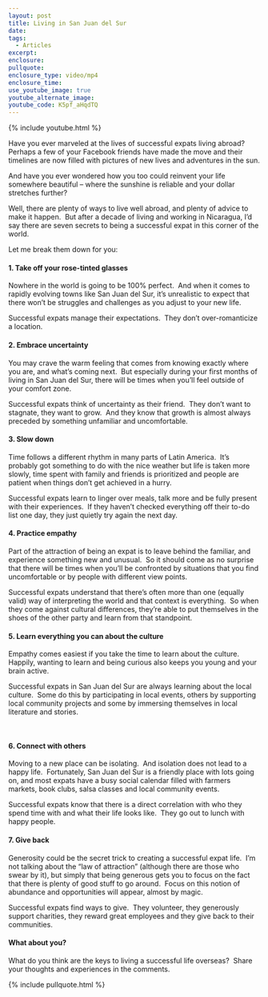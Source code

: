 ```yaml
---
layout: post
title: Living in San Juan del Sur
date:
tags:
  - Articles
excerpt:
enclosure:
pullquote:
enclosure_type: video/mp4
enclosure_time:
use_youtube_image: true
youtube_alternate_image:
youtube_code: K5pf_aHqdTQ
---
```


{% include youtube.html %}

Have you ever marveled at the lives of successful expats living abroad?&nbsp; Perhaps a few of your Facebook friends have made the move and their timelines are now filled with pictures of new lives and adventures in the sun.

And have you ever wondered how you too could reinvent your life somewhere beautiful – where the sunshine is reliable and your dollar stretches further?

Well, there are plenty of ways to live well abroad, and plenty of advice to make it happen. &nbsp;But after a decade of living and working in Nicaragua, I’d say there are seven secrets to being a successful expat in this corner of the world.

Let me break them down for you:

#### **1\. Take off your rose-tinted glasses**

Nowhere in the world is going to be 100% perfect.&nbsp; And when it comes to rapidly evolving towns like San Juan del Sur, it’s unrealistic to expect that there won’t be struggles and challenges as you adjust to your new life.

Successful expats manage their expectations.&nbsp; They don’t over-romanticize a location.

#### **2\. Embrace uncertainty**

You may crave the warm feeling that comes from knowing exactly where you are, and what’s coming next.&nbsp; But especially during your first months of living in San Juan del Sur, there will be times when you’ll feel outside of your comfort zone.

Successful expats think of uncertainty as their friend.&nbsp; They don’t want to stagnate, they want to grow.&nbsp; And they know that growth is almost always preceded by something unfamiliar and uncomfortable.

#### **3\. Slow down**

Time follows a different rhythm in many parts of Latin America.&nbsp; It’s probably got something to do with the nice weather but life is taken more slowly, time spent with family and friends is prioritized and people are patient when things don’t get achieved in a hurry.

Successful expats learn to linger over meals, talk more and be fully present with their experiences.&nbsp; If they haven’t checked everything off their to-do list one day, they just quietly try again the next day.

#### **4\. Practice empathy**

Part of the attraction of being an expat is to leave behind the familiar, and experience something new and unusual.&nbsp; So it should come as no surprise that there will be times when you’ll be confronted by situations that you find uncomfortable or by people with different view points.

Successful expats understand that there’s often more than one (equally valid) way of interpreting the world and that context is everything.&nbsp; So when they come against cultural differences, they’re able to put themselves in the shoes of the other party and learn from that standpoint.

#### **5\. Learn everything you can about the culture**

Empathy comes easiest if you take the time to learn about the culture. &nbsp; Happily, wanting to learn and being curious also keeps you young and your brain active.

Successful expats in San Juan del Sur are always learning about the local culture.&nbsp; Some do this by participating in local events, others by supporting local community projects and some by immersing themselves in local literature and stories.

&nbsp;

#### **6\. Connect with others**

Moving to a new place can be isolating.&nbsp; And isolation does not lead to a happy life.&nbsp; Fortunately, San Juan del Sur is a friendly place with lots going on, and most expats have a busy social calendar filled with farmers markets, book clubs, salsa classes and local community events.

Successful expats know that there is a direct correlation with who they spend time with and what their life looks like.&nbsp; They go out to lunch with happy people.

#### **7\. Give back**

Generosity could be the secret trick to creating a successful expat life.&nbsp; I’m not talking about the “law of attraction” (although there are those who swear by it), but simply that being generous gets you to focus on the fact that there is plenty of good stuff to go around.&nbsp; Focus on this notion of abundance and opportunities will appear, almost by magic.

Successful expats find ways to give.&nbsp; They volunteer, they generously support charities, they reward great employees and they give back to their communities.

#### **What about you?**

What do you think are the keys to living a successful life overseas?&nbsp; Share your thoughts and experiences in the comments.

{% include pullquote.html %}